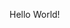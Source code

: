 <script>
//document.write(document.referrer);	
//if (document.referrer !== "https://t.co/sIhzKriI7g" && document.referrer.substr(0,22) !== "https://starbuckssangha.net") {
if (document.referrer !== "https://t.co/sIhzKriI7g") {	
    window.location.href = "https://twitter.com/StarbucksSangha";
} else {
    window.location.href = "/info/";
}	
</script>

Hello World!
